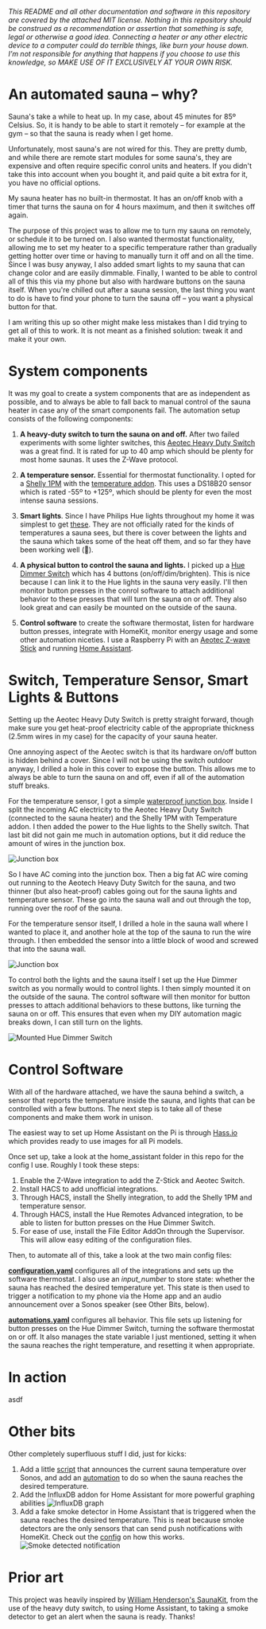 _This README and all other documentation and software in this repository are covered by the attached MIT license. Nothing in this repository should be construed as a recommendation or assertion that something is safe, legal or otherwise a good idea. Connecting a heater or any other electric device to a computer could do terrible things, like burn your house down. I’m not responsible for anything that happens if you choose to use this knowledge, so MAKE USE OF IT EXCLUSIVELY AT YOUR OWN RISK._

# An automated sauna – why?

Sauna's take a while to heat up. In my case, about 45 minutes for 85º Celsius. So, it is handy to be able to start it remotely – for example at the gym – so that the sauna is ready when I get home.

Unfortunately, most sauna's are not wired for this. They are pretty dumb, and while there are remote start modules for some sauna's, they are expensive and often require specific conrol units and heaters. If you didn't take this into account when you bought it, and paid quite a bit extra for it, you have no official options.

My sauna heater has no built-in thermostat. It has an on/off knob with a timer that turns the sauna on for 4 hours maximum, and then it switches off again.

The purpose of this project was to allow me to turn my sauna on remotely, or schedule it to be turned on. I also wanted thermostat functionality, allowing me to set my heater to a specific temperature rather than gradually getting hotter over time or having to manually turn it off and on all the time. Since I was busy anyway, I also added smart lights to my sauna that can change color and are easily dimmable. Finally, I wanted to be able to control all of this this via my phone but also with hardware buttons on the sauna itself. When you're chilled out after a sauna session, the last thing you want to do is have to find your phone to turn the sauna off – you want a physical button for that.

I am writing this up so other might make less mistakes than I did trying to get all of this to work. It is not meant as a finished solution: tweak it and make it your own.

# System components

It was my goal to create a system components that are as independent as possible, and to always be able to fall back to manual control of the sauna heater in case any of the smart components fail. The automation setup consists of the following components:

1. **A heavy-duty switch to turn the sauna on and off.** After two failed experiments with some lighter switches, this [Aeotec Heavy Duty Switch](https://aeotec.com/outdoor-z-wave-switch/) was a great find. It is rated for up to 40 amp which should be plenty for most home saunas. It uses the Z-Wave protocol.

2. **A temperature sensor.** Essential for thermostat functionality. I opted for a [Shelly 1PM](https://shelly.cloud/shelly-1pm-wifi-smart-relay-home-automation/) with the [temperature addon](https://shop.shelly.cloud/temperature-sensor-addon-for-shelly-1-1pm-wifi-smart-home-automation#312). This uses a DS18B20 sensor which is rated -55º to +125º, which should be plenty for even the most intense sauna sessions.

3. **Smart lights**. Since I have Philips Hue lights throughout my home it was simplest to get [these](https://www2.meethue.com/en-us/p/hue-white-and-color-ambiance-1-pack-gu10/046677542337). They are not officially rated for the kinds of temperatures a sauna sees, but there is cover between the lights and the sauna which takes some of the heat off them, and so far they have been working well (🤞).

4. **A physical button to control the sauna and lights.** I picked up a [Hue Dimmer Switch](https://www2.meethue.com/en-us/p/hue-dimmer-switch/046677473372) which has 4 buttons (on/off/dim/brighten). This is nice because I can link it to the Hue lights in the sauna very easily. I'll then monitor button presses in the conrol software to attach additional behavior to these presses that will turn the sauna on or off. They also look great and can easily be mounted on the outside of the sauna.

5. **Control software** to create the software thermostat, listen for hardware button presses, integrate with HomeKit, monitor energy usage and some other automation niceties. I use a Raspberry Pi with an [Aeotec Z-wave Stick](https://aeotec.com/z-wave-usb-stick/) and running [Home Assistant](https://www.home-assistant.io/).

# Switch, Temperature Sensor, Smart Lights & Buttons

Setting up the Aeotec Heavy Duty Switch is pretty straight forward, though make sure you get heat-proof electricity cable of the appropriate thickness (2.5mm wires in my case) for the capacity of your sauna heater.

One annoying aspect of the Aeotec switch is that its hardware on/off button is hidden behind a cover. Since I will not be using the switch outdoor anyway, I drilled a hole in this cover to expose the button. This allows me to always be able to turn the sauna on and off, even if all of the automation stuff breaks.

For the temperature sensor, I got a simple [waterproof junction box](https://www.google.com/search?q=junction+box+ip65&tbm=isch). Inside I split the incoming AC electricity to the Aeotec Heavy Duty Switch (connected to the sauna heater) and the Shelly 1PM with Temperature addon. I then added the power to the Hue lights to the Shelly switch. That last bit did not gain me much in automation options, but it did reduce the amount of wires in the junction box.

![Junction box](images/junction-box.jpeg)

So I have AC coming into the junction box. Then a big fat AC wire coming out running to the Aeotech Heavy Duty Switch for the sauna, and two thinner (but also heat-proof) cables going out for the sauna lights and temperature sensor. These go into the sauna wall and out through the top, running over the roof of the sauna.

For the temperature sensor itself, I drilled a hole in the sauna wall where I wanted to place it, and another hole at the top of the sauna to run the wire through. I then embedded the sensor into a little block of wood and screwed that into the sauna wall.

![Junction box](images/temperature-sensor.jpeg)

To control both the lights and the sauna itself I set up the Hue Dimmer switch as you normally would to control lights. I then simply mounted it on the outside of the sauna. The control software will then monitor for button presses to attach additional behaviors to these buttons, like turning the sauna on or off. This ensures that even when my DIY automation magic breaks down, I can still turn on the lights.

![Mounted Hue Dimmer Switch](images/dimmer-button.jpeg)

# Control Software

With all of the hardware attached, we have the sauna behind a switch, a sensor that reports the temperature inside the sauna, and lights that can be controlled with a few buttons. The next step is to take all of these components and make them work in unison.

The easiest way to set up Home Assistant on the Pi is through [Hass.io](https://www.home-assistant.io/hassio/installation/) which provides ready to use images for all Pi models.

Once set up, take a look at the home_assistant folder in this repo for the config I use. Roughly I took these steps:

1. Enable the Z-Wave integration to add the Z-Stick and Aeotec Switch.
2. Install HACS to add unofficial integrations.
3. Through HACS, install the Shelly integration, to add the Shelly 1PM and temperature sensor.
4. Through HACS, install the Hue Remotes Advanced integration, to be able to listen for button presses on the Hue Dimmer Switch.
5. For ease of use, install the File Editor AddOn through the Supervisor. This will allow easy editing of the configuration files.

Then, to automate all of this, take a look at the two main config files:

**[configuration.yaml](home_assistant/configuration.yaml)** configures all of the integrations and sets up the software thermostat. I also use an *input_number* to store state: whether the sauna has reached the desired temperature yet. This state is then used to trigger a notification to my phone via the Home app and an audio announcement over a Sonos speaker (see Other Bits, below).

**[automations.yaml](home_assistant/automations.yaml)** configures all behavior. This file sets up listening for button presses on the Hue Dimmer Switch, turning the software thermostat on or off. It also manages the state variable I just mentioned, setting it when the sauna reaches the right temperature, and resetting it when appropriate.

# In action

asdf

# Other bits

Other completely superfluous stuff I did, just for kicks:
1. Add a little [script](home_assistant/scripts.yaml) that announces the current sauna temperature over Sonos, and add an [automation](home_assistant/automations.yaml) to do so when the sauna reaches the desired temperature.
2. Add the InfluxDB addon for Home Assistant for more powerful graphing abilities
![InfluxDB graph](images/influx.png)
3. Add a fake smoke detector in Home Assistant that is triggered when the sauna reaches the desired temperature. This is neat because smoke detectors are the only sensors that can send push notifications with HomeKit. Check out the [config](home_assistant/configuration.yaml) on how this works.
![Smoke detected notification](images/smoke-detected.jpeg)







# Prior art

This project was heavily inspired by [William Henderson's SaunaKit](https://github.com/quicklywilliam/saunakit), from the use of the heavy duty switch, to using Home Assistant, to taking a smoke detector to get an alert when the sauna is ready. Thanks!